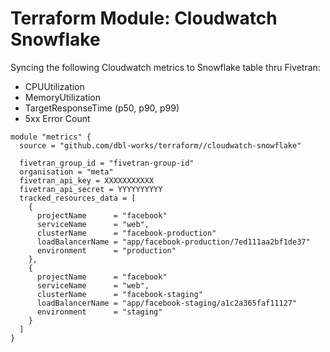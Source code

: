 # Terraform Module: Cloudwatch Snowflake

Syncing the following Cloudwatch metrics to Snowflake table thru Fivetran:

- CPUUtilization
- MemoryUtilization
- TargetResponseTime (p50, p90, p99)
- 5xx Error Count

```
module "metrics" {
  source = "github.com/dbl-works/terraform//cloudwatch-snowflake"

  fivetran_group_id = "fivetran-group-id"
  organisation = "meta"
  fivetran_api_key = XXXXXXXXXXX
  fivetran_api_secret = YYYYYYYYYY
  tracked_resources_data = [
    {
      projectName      = "facebook"
      serviceName      = "web",
      clusterName      = "facebook-production"
      loadBalancerName = "app/facebook-production/7ed111aa2bf1de37"
      environment      = "production"
    },
    {
      projectName      = "facebook"
      serviceName      = "web",
      clusterName      = "facebook-staging"
      loadBalancerName = "app/facebook-staging/a1c2a365faf11127"
      environment      = "staging"
    }
  ]
}
```
